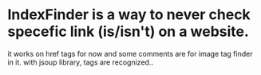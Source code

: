 # IndexFinder is a way to never check specefic link (is/isn't) on a website.
it works on href tags for now and some comments are for image tag finder in it.
with jsoup library, tags are recognized..
